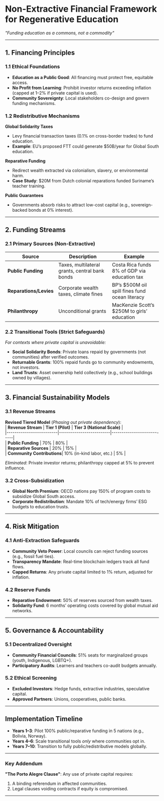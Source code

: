 # **Non-Extractive Financial Framework for Regenerative Education**  
*"Funding education as a commons, not a commodity"*

---

## **1. Financing Principles**  
### **1.1 Ethical Foundations**  
- **Education as a Public Good**: All financing must protect free, equitable access.  
- **No Profit from Learning**: Prohibit investor returns exceeding inflation (capped at 1–2% if private capital is used).  
- **Community Sovereignty**: Local stakeholders co-design and govern funding mechanisms.  

### **1.2 Redistributive Mechanisms**  
**Global Solidarity Taxes**  
- Levy financial transaction taxes (0.1% on cross-border trades) to fund education.  
- **Example**: EU’s proposed FTT could generate $50B/year for Global South education.  

**Reparative Funding**  
- Redirect wealth extracted via colonialism, slavery, or environmental harm.  
- **Case Study**: $20M from Dutch colonial reparations funded Suriname’s teacher training.  

**Public Guarantees**  
- Governments absorb risks to attract low-cost capital (e.g., sovereign-backed bonds at 0% interest).  

---

## **2. Funding Streams**  
### **2.1 Primary Sources (Non-Extractive)**  
| **Source**               | **Description**                                  | **Example**                                  |  
|--------------------------|------------------------------------------------|---------------------------------------------|  
| **Public Funding**        | Taxes, multilateral grants, central bank bonds | Costa Rica funds 8% of GDP via education tax |  
| **Reparations/Levies**    | Corporate wealth taxes, climate fines          | BP’s $500M oil spill fines fund ocean literacy |  
| **Philanthropy**          | Unconditional grants                           | MacKenzie Scott’s $250M to girls’ education  |  

### **2.2 Transitional Tools (Strict Safeguards)**  
*For contexts where private capital is unavoidable:*  
- **Social Solidarity Bonds**: Private loans repaid by governments (not communities) after verified outcomes.  
- **Returnable Grants**: 100% repaid funds go to community endowments, not investors.  
- **Land Trusts**: Asset ownership held collectively (e.g., school buildings owned by villages).  

---

## **3. Financial Sustainability Models**  
### **3.1 Revenue Streams**  
**Revised Tiered Model** (*Phasing out private dependency*):  
| **Revenue Stream**       | **Tier 1 (Pilot)**       | **Tier 3 (National Scale)** |  
|--------------------------|--------------------------|----------------------------|  
| **Public Funding**        | 70%                      | 80%                        |  
| **Reparative Sources**    | 20%                      | 15%                        |  
| **Community Contributions**| 10% (in-kind labor, etc.) | 5%                         |  

*Eliminated*: Private investor returns; philanthropy capped at 5% to prevent influence.  

### **3.2 Cross-Subsidization**  
- **Global North Premium**: OECD nations pay 150% of program costs to subsidize Global South access.  
- **Corporate Redistribution**: Mandate 10% of tech/energy firms’ ESG budgets to education trusts.  

---

## **4. Risk Mitigation**  
### **4.1 Anti-Extraction Safeguards**  
- **Community Veto Power**: Local councils can reject funding sources (e.g., fossil fuel ties).  
- **Transparency Mandate**: Real-time blockchain ledgers track all fund flows.  
- **Capped Returns**: Any private capital limited to 1% return, adjusted for inflation.  

### **4.2 Reserve Funds**  
- **Reparative Endowment**: 50% of reserves sourced from wealth taxes.  
- **Solidarity Fund**: 6 months’ operating costs covered by global mutual aid networks.  

---

## **5. Governance & Accountability**  
### **5.1 Decentralized Oversight**  
- **Community Financial Councils**: 51% seats for marginalized groups (youth, Indigenous, LGBTQ+).  
- **Participatory Audits**: Learners and teachers co-audit budgets annually.  

### **5.2 Ethical Screening**  
- **Excluded Investors**: Hedge funds, extractive industries, speculative capital.  
- **Approved Partners**: Unions, cooperatives, public banks.  

---

## **Implementation Timeline**  
- **Years 1–3**: Pilot 100% public/reparative funding in 5 nations (e.g., Bolivia, Norway).  
- **Years 4–6**: Scale transitional tools *only* where communities opt in.  
- **Years 7–10**: Transition to fully public/redistributive models globally.  

---

### **Key Addendum**  
**"The Porto Alegre Clause"**: Any use of private capital requires:  
1. A binding referendum in affected communities.  
2. Legal clauses voiding contracts if equity is compromised.  

---  

